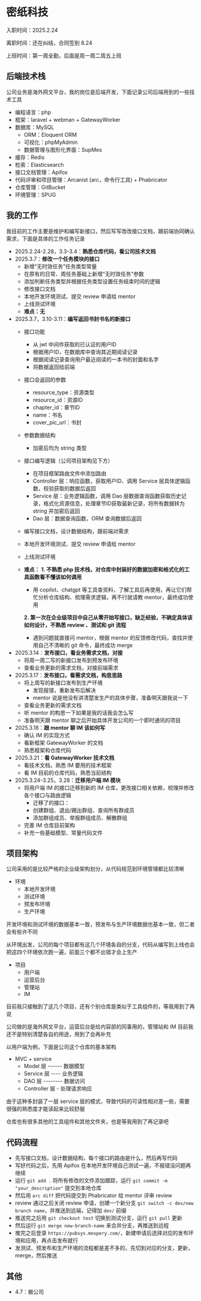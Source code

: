 # 密纸科技
入职时间：2025.2.24

离职时间：还在纠结，合同签到 8.24

上班时间：第一周全勤，后面是周一周二周五上班

## 后端技术栈
公司业务是海外网文平台，我的岗位是后端开发，下面记录公司后端用到的一些技术工具

* 编程语言：php
* 框架：laravel + webman + GatewayWorker
* 数据库：MySQL
    * ORM：Eloquent ORM
    * 可视化：phpMyAdmin
    * 数据管理与图形化界面：SupMes
* 缓存：Redis
* 检索：Elasticsearch
* 接口文档管理：Apifox
* 代码评审和项目管理：Arcanist (arc，命令行工具) + Phabricator
* 仓库管理：GitBucket
* 环境管理：SPUG

## 我的工作
我目前的工作主要是维护和编写新接口，然后写写改改接口文档，跟前端协同确认需求，下面是具体的工作任务记录

* 2025.2.24-2.28，3.3-3.4：**熟悉仓库代码，看公司技术文档**
* 2025.3.7：**修改一个任务模块的接口**
    * 新增“无时效任务”任务类型常量
    * 在原有的日常、周任务基础上新增“无时效任务”参数
    * 添加判断任务类型并根据任务类型设置任务结束时间的逻辑
    * 修改接口文档
    * 本地开发环境测试、提交 review 申请给 mentor
    * 上线测试环境
    * **难点：无**
* 2025.3.7，3.10-3.11：**编写返回书封书名的新接口**
    * 接口功能
        * 从 jwt 中间件获取的已认证的用户ID
        * 根据用户ID，在数据库中查询其近期阅读记录
        * 根据阅读记录查询用户最近阅读的一本书的封面和名字
        * 将数据返回给前端
    * 接口会返回的参数
        * resource_type：资源类型
        * resource_id：资源ID
        * chapter_id：章节ID
        * name：书名
        * cover_pic_url：书封
    * 参数数据结构
        * 加密后均为 string 类型
    * 接口编写逻辑（公司项目架构见下方）
        * 在项目框架路由文件中添加路由
        * Controller 层：响应函数，获取用户ID、调用 Service 层具体逻辑函数，校验获取的数据后返回
        * Service 层：业务逻辑函数，调用 Dao 层数据查询函数获取历史记录，格式化资源信息，处理章节ID获取最新记录，将所有数据转为 string 并加密后返回
        * Dao 层：数据查询函数，ORM 查询数据后返回
    * 编写接口文档，设计数据结构，跟前端对需求
    * 本地开发环境测试、提交 review 申请给 mentor
    * 上线测试环境
    * **难点：**
        **1. 不熟悉 php 技术栈，对仓库中封装好的数据加密和格式化的工具函数看不懂该如何调用**
        * 用 copilot、chatgpt 等工具查资料，了解工具后再使用，再让它们帮忙分析仓库结构、梳理需求逻辑，再不行就请教 mentor，最终成功使用

        **2. 第一次在企业级项目中自己从零开始写接口，缺乏经验，不确定具体该如何设计，不熟悉 review 、测试和 git 流程**
        * 遇到问题就直接问 mentor，根据 mentor 的反馈修改代码，查找并使用自己不清晰的 git 命令，最终成功 merge
* 2025.3.14：**发布接口，看业务需求文档，对接**
    * 将周一周二写的新接口发布到预发布环境
    * 查看业务更新的需求文档，对接前端需求
* 2025.3.17：**发布接口，看需求文档，构思思路**
    * 将上周写的新接口发布到生产环境
        * 发现报错，重新发布后解决
        * mentor 说是他没有讲清楚发生产的具体步骤，准备明天跟我说一下
    * 查看业务更新的需求文档
    * 听 mentor 的构思一下如果是我的话我会怎么写
    * 准备明天跟 mentor 聊之后开始具体开发公司的一个即时通讯的项目
* 2025.3.18：**跟 mentor 聊 IM 该如何写**
    * 确认 IM 的实现方式
    * 看新框架 GatewayWorker 的文档
    * 熟悉框架和仓库代码
* 2025.3.21：**看 GatewayWorker 技术文档**
    * 看技术文档，熟悉 IM 要用的技术框架
    * 看 IM 目前的仓库代码，熟悉当前结构
* 2025.3.24-3.25，3.28：**迁移用户端 IM 模块**
    * 将用户端 IM 的接口迁移到新的 IM 仓库，更改接口相关依赖，梳理并修改各个接口与路由逻辑
        * 迁移了的接口：
        * 创建群组、退出/踢出群组、查询所有群成员
        * 添加群组成员、举报群组成员、解散群组
    * 完善 IM 仓库目前架构
    * 补充一些基础模型、常量代码文件

## 项目架构
公司采用的是比较严格的企业级架构划分，从代码规范到环境管理都比较清晰

* 环境
    * 本地开发环境
    * 测试环境
    * 预发布环境
    * 生产环境

开发环境和测试环境的数据基本一致，预发布与生产环境数据也基本一致，但二者会有些许不同

从环境出发，公司的每个项目都有这几个环境各自的分支，代码从编写到上线也会把这四个环境依次跑一遍，前面三个都不出错才会上生产

* 项目
    * 用户端
    * 运营后台
    * 管理站
    * IM

目前我只接触到了这几个项目，还有个别仓库是类似于工具组件的，等我用到了再说

公司做的是海外网文平台，运营后台是给内容部的同事用的，管理站和 IM 目前我还不是特别清楚各自的用途，用到了会再补充

以用户端为例，下面是公司这个仓库的基本架构

* MVC + service
    * Model 层 ------ 数据模型
    * Service 层 ---- 业务逻辑
    * DAO 层 -------- 数据访问
    * Controller 层 - 处理请求响应

由于这种多封装了一层 service 层的模式，导致代码的可读性相对差一些，需要很强的熟悉度才能读起来比较舒服

仓库也有很多其他的工具组件和其他文件夹，也是等我用到了再记录吧

## 代码流程
* 先写接口文档，设计数据结构，每个接口的路由是什么，然后再写代码
* 写好代码之后，先用 Apifox 在本地开发环境自己测试一遍，不报错没问题再继续
* 运行 `git add .` 将所有修改的文件添加跟踪，运行 `git commit -m "your_description"` 提交到本地仓库
* 然后用 `arc diff` 把代码提交到 Phabricator 给 mentor 评审 review
* review 通过之后关闭 review 申请，创建一个新分支 `git switch -c dev/new branch name`，并推送到远端，记得加 `dev/` 前缀
* 推送完之后用 `git checkout test` 切换到测试分支，运行 `git pull` 更新
* 然后运行 `git merge new-branch-name` 来合并分支，再推送到远程
* 推完之后登录 `https://pubsys.mespery.com/`，新建申请后选择对应的发布环境和应用，再点击发布就行
* 发测试、预发布和生产环境的流程都是差不多的，先切到对应的分支，更新，merge，然后推送

## 其他
* 4.7：搬公司